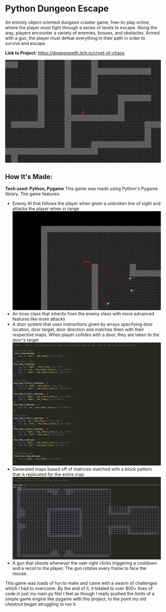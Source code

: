 # Python Dungeon Escape

An entirely object-oriented dungeon crawler game, free-to-play online, where the player must fight through a series of levels to escape. Along the way, players encounter a variety of enemies, bosses, and obstacles. Armed with a gun, the player must defeat everything in their path in order to survive and escape.

**Link to Project:** https://dogegraveth.itch.io/crypt-of-chaos

![game_screenshot](images/screenshot1.png)

## How It's Made:
**Tech used: Python, Pygame**
This game was made using Python's Pygame library. The game features:
- Enemy AI that follows the player when given a unbroken line of sight and attacks the player when in range
    ![unboken line of sight screenshot](images/screenshot2.png)
- An boss class that inherits from the enemy class with more advanced features like more attacks
- A door system that uses instructions given by arrays specifying door location, door target, door direction and matches them with their respective maps. When player collides with a door, they are taken to the door's target
    ![door_details](images/screenshot3.png)
- Generated maps based off of matrices matched with a block pattern that is replicated for the entire map
    ![maps](images/screenshot4.png)
- A gun that shoots whenever the user right clicks triggering a cooldown and a recoil to the player. The gun rotates every frame to face the mouse.

This game was loads of fun to make and came with a swarm of challenges which I had to overcome. By the end of it, it totaled to over 800+ lines of code in just my main.py file! I feel as though I really pushed the limits of a simple game engine like pygame with this project, to the point my old chestnut began struggling to run it.
